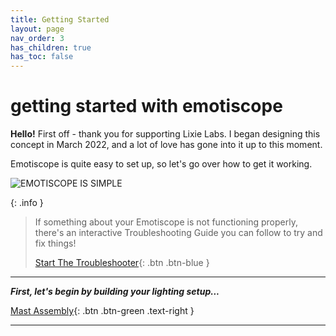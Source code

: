 ```yaml
---
title: Getting Started
layout: page
nav_order: 3
has_children: true
has_toc: false
---
```


# **getting started** with emotiscope

**Hello!** First off - thank you for supporting Lixie Labs. I began designing this concept in March 2022, and a lot of love has gone into it up to this moment.

Emotiscope is quite easy to set up, so let's go over how to get it working.

![EMOTISCOPE IS SIMPLE](https://github.com/connornishijima/sensory_bridge_docs/blob/main/img/7.jpg?raw=true)

{: .info }
> If something about your Emotiscope is not functioning properly, there's an interactive Troubleshooting Guide you can follow to try and fix things!
>
> [Start The Troubleshooter](https://emotiscope.rocks/troubleshooting/){: .btn .btn-blue }

-------------------------------------------------------

***First, let's begin by building your lighting setup...***

[Mast Assembly](https://connornishijima.github.io/sensory_bridge_docs/mast_assembly.html){: .btn .btn-green .text-right }

-------------------------------------------------------
